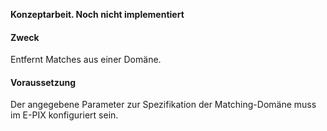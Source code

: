 **Konzeptarbeit. Noch nicht implementiert**

#### Zweck
Entfernt Matches aus einer Domäne.

#### Voraussetzung
Der angegebene Parameter zur Spezifikation der Matching-Domäne muss im E-PIX konfiguriert sein.
